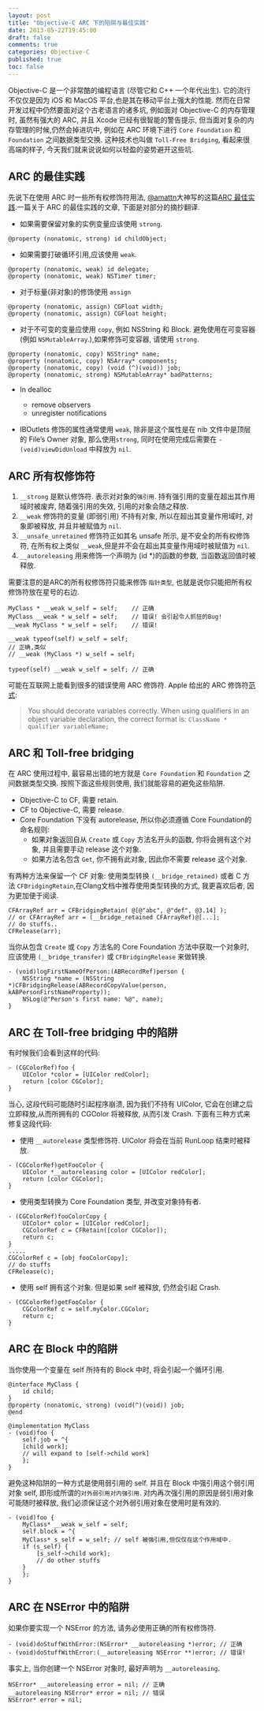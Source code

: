 ```yaml
---
layout: post
title: "Objective-C ARC 下的陷阱与最佳实践"
date: 2013-05-22T19:45:00
draft: false
comments: true
categories: Objective-C
published: true
toc: false
---
```


Objective-C 是一个非常酷的编程语言 (尽管它和 C++ 一个年代出生). 它的流行不仅仅是因为 iOS 和 MacOS 平台,也是其在移动平台上强大的性能. 然而在日常开发过程中仍然要面对这个古老语言的诸多坑, 例如面对 Objective-C 的内存管理时, 虽然有强大的 ARC, 并且 Xcode 已经有很智能的警告提示, 但当面对复杂的内存管理的时候,仍然会掉进坑中, 例如在 ARC 环境下进行 `Core Foundation` 和 `Foundation` 之间数据类型交换. 这种技术也叫做 `Toll-Free Bridging`, 看起来很高端的样子, 今天我们就来说说如何以轻盈的姿势避开这些坑.
<!-- more -->

## ARC 的最佳实践

先说下在使用 ARC 时一些所有权修饰符用法, [@amattn][amattn]大神写的这篇[ARC 最佳实践][best practices].一篇关于 ARC 的最佳实践的文章, 下面是对部分的摘抄翻译.

* 如果需要保留对象的实例变量应该使用 `strong`.

``` objc
@property (nonatomic, strong) id childObject;
```

* 如果需要打破循环引用,应该使用 `weak`.

``` objc
@property (nonatomic, weak) id delegate;
@property (nonatomic, weak) NSTimer timer;
```

* 对于标量(非对象)的修饰使用 `assign`

``` objc
@property (nonatomic, assign) CGFloat width;
@property (nonatomic, assign) CGFloat height;
```

* 对于不可变的变量应使用 `copy`, 例如 NSString 和 Block. 避免使用在可变容器(例如 `NSMutableArray`.),如果修饰可变容器, 请使用 `strong`.

``` objc
@property (nonatomic, copy) NSString* name;
@property (nonatomic, copy) NSArray* components;
@property (nonatomic, copy) (void (^)(void)) job;
@property (nonatomic, strong) NSMutableArray* badPatterns;
```

* In dealloc
    - remove observers
    - unregister notifications

* IBOutlets 修饰的属性通常使用 `weak`, 除非是这个属性是在 nib 文件中是顶层的 File’s Owner 对象, 那么使用`strong`, 同时在使用完成后需要在
  `-(void)viewDidUnload` 中释放为 `nil`.


## ARC 所有权修饰符

1. `__strong` 是默认修饰符. 表示对对象的`强引用`. 持有强引用的变量在超出其作用域时被废弃, 随着强引用的失效, 引用的对象会随之释放.
2. `__weak` 修饰符的变量 (即弱引用) 不持有对象, 所以在超出其变量作用域时, 对象即被释放, 并且并被赋值为 `nil`.
3. `__unsafe_unretained` 修饰符正如其名 unsafe 所示, 是不安全的所有权修饰符, 在所有权上类似 `__weak`,但是并不会在超出其变量作用域时被赋值为 `nil`.
4. `__autoreleasing` 用来修饰一个声明为 (id *)的函数的参数, 当函数返回值时被释放.

需要注意的是ARC的所有权修饰符只能来修饰 `指针类型`, 也就是说你只能把所有权修饰符放在星号的右边.

``` objc
MyClass * __weak w_self = self;    // 正确
MyClass __weak * w_self = self;    // 错误! 会引起令人抓狂的Bug!
__weak MyClass * w_self = self;    // 错误!

__weak typeof(self) w_self = self;
// 正确,类似
// __weak (MyClass *) w_self = self;

typeof(self) __weak w_self = self; // 正确
```

可能在互联网上能看到很多的错误使用 ARC 修饰符. Apple 给出的 ARC 修饰符[范式][apple]:

> You should decorate variables correctly. When using qualifiers in an object
> variable declaration, the correct format is:
> `ClassName * qualifier variableName;`

## ARC 和 Toll-free bridging

在 ARC 使用过程中, 最容易出错的地方就是 `Core Foundation` 和 `Foundation` 之间数据类型交换.
按照下面这些规则使用, 我们就能容易的避免这些陷阱.

* Objective-C to CF, 需要 retain.
* CF to Objective-C, 需要 release.
* Core Foundation 下没有 autorelease, 所以你必须遵循 Core
  Foundation的命名规则:
  - 如果对象返回自从 `Create` 或 `Copy` 方法名开头的函数, 你将会拥有这个对象, 并且需要手动 release 这个对象.
  - 如果方法名包含 `Get`, 你不拥有此对象, 因此你不需要 release 这个对象.

有两种方法来保留一个 CF 对象: 使用类型转换 `(__bridge_retained)` 或者 C 方法 `CFBridgingRetain`,在Clang文档中推荐使用类型转换的方式, 我更喜欢后者, 因为更加便于阅读.

``` objc
CFArrayRef arr = CFBridgingRetain( @[@"abc", @"def", @3.14] );
// or CFArrayRef arr = (__bridge_retained CFArrayRef)@[...];
// do stuffs..
CFRelease(arr);
```

当你从包含 `Create` 或 `Copy` 方法名的 Core Foundation 方法中获取一个对象时, 应该使用 `(__bridge_transfer)` 或 `CFBridgingRelease` 来做转换.

``` objc
- (void)logFirstNameOfPerson:(ABRecordRef)person {
    NSString *name = (NSString *)CFBridgingRelease(ABRecordCopyValue(person, kABPersonFirstNameProperty));
    NSLog(@"Person's first name: %@", name);
}
```

## ARC 在 Toll-free bridging 中的陷阱

有时候我们会看到这样的代码:

``` objc
- (CGColorRef)foo {
    UIColor *color = [UIColor redColor];
    return [color CGColor];
}
```

当心, 这段代码可能随时引起程序崩溃, 因为我们不持有 UIColor, 它会在创建之后立即释放,从而所拥有的 CGColor 将被释放, 从而引发 Crash.
下面有三种方式来修复这段代码:

* 使用 `__autorelease` 类型修饰符. UIColor 将会在当前 RunLoop 结束时被释放.

``` objc
- (CGColorRef)getFooColor {
    UIColor *__autoreleasing color = [UIColor redColor];
    return [color CGColor];
}
```

* 使用类型转换为 Core Foundation 类型, 并改变对象持有者.

``` objc
- (CGColorRef)fooColorCopy {
    UIColor* color = [UIColor redColor];
    CGColorRef c = CFRetain([color CGColor]);
    return c;
}
.....
CGColorRef c = [obj fooColorCopy];
// do stuffs
CFRelease(c);
```

* 使用 self 拥有这个对象. 但是如果 self 被释放, 仍然会引起 Crash.

``` objc
- (CGColorRef)getFooColor {
    CGColorRef c = self.myColor.CGColor;
    return c;
}
```

## ARC 在 Block 中的陷阱

当你使用一个变量在 self 所持有的 Block 中时, 将会引起一个循环引用.

``` objc
@interface MyClass {
    id child;
}
@property (nonatomic, strong) (void(^)(void)) job;
@end

@implementation MyClass
- (void)foo {
    self.job = ^{
	[child work];
	// will expand to [self->child work]
    };
}
```

避免这种陷阱的一种方式是使用弱引用的 self. 并且在 Block 中强引用这个弱引用对象 self, 即形成所谓的`对外弱引用对内强引用`.
对内再次强引用的原因是弱引用对象可能随时被释放, 我们必须保证这个对外弱引用对象在使用时是有效的.

``` objc
- (void)foo {
    MyClass* __weak w_self = self;
    self.block = ^{
	MyClass* s_self = w_self; // self 被强引用,但仅仅在这个作用域中.
	if (s_self) {
	    [s_self->child work];
	    // do other stuffs
	}
    };
}
```

## ARC 在 NSError 中的陷阱

如果你要实现一个 NSError 的方法, 请务必使用正确的所有权修饰符.


``` objc
- (void)doStuffWithError:(NSError* __autoreleasing *)error; // 正确
- (void)doStuffWithError:(__autoreleasing NSError **)error; // 错误!
```

事实上, 当你创建一个 NSError 对象时, 最好声明为 `__autoreleasing`.

``` objc
NSError* __autoreleasing error = nil; // 正确
__autoreleasing NSError* error = nil; // 错误
NSError* error = nil;
```

[apple]: http://developer.apple.com/library/mac/#releasenotes/ObjectiveC/RN-TransitioningToARC/Introduction/Introduction.html
[amattn]: https://twitter.com/amattn
[best practices]: http://amattn.com/2011/12/07/arc_best_practices.html
